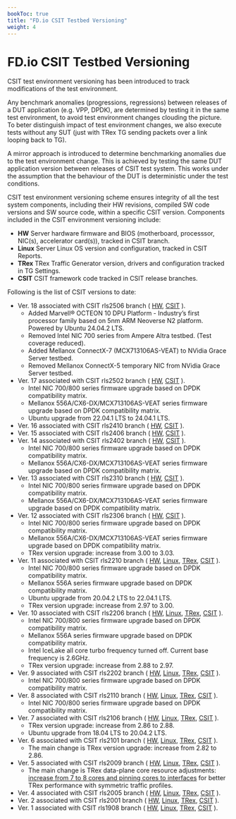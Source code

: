 ```yaml
---
bookToc: true
title: "FD.io CSIT Testbed Versioning"
weight: 4
---
```


# FD.io CSIT Testbed Versioning

CSIT test environment versioning has been introduced to track modifications of
the test environment.

Any benchmark anomalies (progressions, regressions) between releases of a DUT
application (e.g. VPP, DPDK), are determined by testing it in the same test
environment, to avoid test environment changes clouding the picture.
To beter distinguish impact of test environment changes, we also execute tests
without any SUT (just with TRex TG sending packets over a link looping back to
TG).

A mirror approach is introduced to determine benchmarking anomalies due to the
test environment change. This is achieved by testing the same DUT application
version between releases of CSIT test system. This works under the assumption
that the behaviour of the DUT is deterministic under the test conditions.

CSIT test environment versioning scheme ensures integrity of all the test system
components, including their HW revisions, compiled SW code versions and SW
source code, within a specific CSIT version. Components included in the CSIT
environment versioning include:

- **HW** Server hardware firmware and BIOS (motherboard, processsor,
  NIC(s), accelerator card(s)), tracked in CSIT branch.
- **Linux** Server Linux OS version and configuration, tracked in CSIT
  Reports.
- **TRex** TRex Traffic Generator version, drivers and configuration
  tracked in TG Settings.
- **CSIT** CSIT framework code tracked in CSIT release branches.

Following is the list of CSIT versions to date:

- Ver. 18 associated with CSIT rls2506 branch (
  [HW](https://git.fd.io/csit/tree/docs/content/infrastructure/testbed_configuration?h=rls2506),
  [CSIT](https://git.fd.io/csit/tree/?h=rls2506)
  ).
  - Added Marvell® OCTEON 10 DPU Platform - Industry’s first processor family
    based on 5nm ARM Neoverse N2 platform. Powered by Ubuntu 24.04.2 LTS.
  - Removed Intel NIC 700 series from Ampere Altra testbed.
    (Test coverage reduced).
  - Added Mellanox ConnectX-7 (MCX713106AS-VEAT) to NVidia Grace Server testbed.
  - Removed Mellanox ConnectX-5 temporary NIC from NVidia Grace Server testbed.
- Ver. 17 associated with CSIT rls2502 branch (
  [HW](https://git.fd.io/csit/tree/docs/content/infrastructure/testbed_configuration?h=rls2502),
  [CSIT](https://git.fd.io/csit/tree/?h=rls2502)
  ).
  - Intel NIC 700/800 series firmware upgrade based on DPDK compatibility
    matrix.
  - Mellanox 556A/CX6-DX/MCX713106AS-VEAT series firmware upgrade based on DPDK
    compatibility matrix.
  - Ubuntu upgrade from 22.04.1 LTS to 24.04.1 LTS.
- Ver. 16 associated with CSIT rls2410 branch (
  [HW](https://git.fd.io/csit/tree/docs/content/infrastructure/testbed_configuration?h=rls2410),
  [CSIT](https://git.fd.io/csit/tree/?h=rls2410)
  ).
- Ver. 15 associated with CSIT rls2406 branch (
  [HW](https://git.fd.io/csit/tree/docs/content/infrastructure/testbed_configuration?h=rls2406),
  [CSIT](https://git.fd.io/csit/tree/?h=rls2406)
  ).
- Ver. 14 associated with CSIT rls2402 branch (
  [HW](https://git.fd.io/csit/tree/docs/content/infrastructure/testbed_configuration?h=rls2402),
  [CSIT](https://git.fd.io/csit/tree/?h=rls2402)
  ).
  - Intel NIC 700/800 series firmware upgrade based on DPDK compatibility
    matrix.
  - Mellanox 556A/CX6-DX/MCX713106AS-VEAT series firmware upgrade based on DPDK
    compatibility matrix.
- Ver. 13 associated with CSIT rls2310 branch (
  [HW](https://git.fd.io/csit/tree/docs/content/infrastructure/testbed_configuration?h=rls2310),
  [CSIT](https://git.fd.io/csit/tree/?h=rls2310)
  ).
  - Intel NIC 700/800 series firmware upgrade based on DPDK compatibility
    matrix.
  - Mellanox 556A/CX6-DX/MCX713106AS-VEAT series firmware upgrade based on DPDK
    compatibility matrix.
- Ver. 12 associated with CSIT rls2306 branch (
  [HW](https://git.fd.io/csit/tree/docs/content/infrastructure/testbed_configuration?h=rls2306),
  [CSIT](https://git.fd.io/csit/tree/?h=rls2306)
  ).
  - Intel NIC 700/800 series firmware upgrade based on DPDK compatibility
    matrix.
  - Mellanox 556A/CX6-DX/MCX713106AS-VEAT series firmware upgrade based on DPDK
    compatibility matrix.
  - TRex version upgrade: increase from 3.00 to 3.03.
- Ver. 11 associated with CSIT rls2210 branch (
  [HW](https://git.fd.io/csit/tree/docs/lab?h=rls2210),
  [Linux](https://s3-docs.fd.io/csit/rls2210/report/vpp_performance_tests/test_environment.html#sut-settings-linux),
  [TRex](https://s3-docs.fd.io/csit/rls2210/report/vpp_performance_tests/test_environment.html#tg-settings-trex),
  [CSIT](https://git.fd.io/csit/tree/?h=rls2210)
  ).
  - Intel NIC 700/800 series firmware upgrade based on DPDK compatibility
    matrix.
  - Mellanox 556A series firmware upgrade based on DPDK compatibility
    matrix.
  - Ubuntu upgrade from 20.04.2 LTS to 22.04.1 LTS.
  - TRex version upgrade: increase from 2.97 to 3.00.
- Ver. 10 associated with CSIT rls2206 branch (
  [HW](https://git.fd.io/csit/tree/docs/lab?h=rls2206),
  [Linux](https://s3-docs.fd.io/csit/rls2206/report/vpp_performance_tests/test_environment.html#sut-settings-linux),
  [TRex](https://s3-docs.fd.io/csit/rls2206/report/vpp_performance_tests/test_environment.html#tg-settings-trex),
  [CSIT](https://git.fd.io/csit/tree/?h=rls2206)
  ).
  - Intel NIC 700/800 series firmware upgrade based on DPDK compatibility
    matrix.
  - Mellanox 556A series firmware upgrade based on DPDK compatibility
    matrix.
  - Intel IceLake all core turbo frequency turned off. Current base frequency
    is 2.6GHz.
  - TRex version upgrade: increase from 2.88 to 2.97.
- Ver. 9 associated with CSIT rls2202 branch (
  [HW](https://git.fd.io/csit/tree/docs/lab?h=rls2202),
  [Linux](https://s3-docs.fd.io/csit/rls2202/report/vpp_performance_tests/test_environment.html#sut-settings-linux),
  [TRex](https://s3-docs.fd.io/csit/rls2202/report/vpp_performance_tests/test_environment.html#tg-settings-trex),
  [CSIT](https://git.fd.io/csit/tree/?h=rls2202)
  ).
  - Intel NIC 700/800 series firmware upgrade based on DPDK compatibility
    matrix.
- Ver. 8 associated with CSIT rls2110 branch (
  [HW](https://git.fd.io/csit/tree/docs/lab?h=rls2110),
  [Linux](https://s3-docs.fd.io/csit/rls2110/report/vpp_performance_tests/test_environment.html#sut-settings-linux),
  [TRex](https://s3-docs.fd.io/csit/rls2110/report/vpp_performance_tests/test_environment.html#tg-settings-trex),
  [CSIT](https://git.fd.io/csit/tree/?h=rls2110)
  ).
  - Intel NIC 700/800 series firmware upgrade based on DPDK compatibility
    matrix.
- Ver. 7 associated with CSIT rls2106 branch (
  [HW](https://git.fd.io/csit/tree/docs/lab?h=rls2106),
  [Linux](https://s3-docs.fd.io/csit/rls2106/report/vpp_performance_tests/test_environment.html#sut-settings-linux),
  [TRex](https://s3-docs.fd.io/csit/rls2106/report/vpp_performance_tests/test_environment.html#tg-settings-trex),
  [CSIT](https://git.fd.io/csit/tree/?h=rls2106)
  ).
  - TRex version upgrade: increase from 2.86 to 2.88.
  - Ubuntu upgrade from 18.04 LTS to 20.04.2 LTS.
- Ver. 6 associated with CSIT rls2101 branch (
  [HW](https://git.fd.io/csit/tree/docs/lab?h=rls2101),
  [Linux](https://docs.fd.io/csit/rls2101/report/vpp_performance_tests/test_environment.html#sut-settings-linux),
  [TRex](https://docs.fd.io/csit/rls2101/report/vpp_performance_tests/test_environment.html#tg-settings-trex),
  [CSIT](https://git.fd.io/csit/tree/?h=rls2101)
  ).
  - The main change is TRex version upgrade: increase from 2.82 to 2.86.
- Ver. 5 associated with CSIT rls2009 branch (
  [HW](https://git.fd.io/csit/tree/docs/lab?h=rls2009),
  [Linux](https://docs.fd.io/csit/rls2009/report/vpp_performance_tests/test_environment.html#sut-settings-linux),
  [TRex](https://docs.fd.io/csit/rls2009/report/vpp_performance_tests/test_environment.html#tg-settings-trex),
  [CSIT](https://git.fd.io/csit/tree/?h=rls2009)
  ).
  - The main change is TRex data-plane core resource adjustments:
    [increase from 7 to 8 cores and pinning cores to interfaces](https://gerrit.fd.io/r/c/csit/+/28184)
    for better TRex performance with symmetric traffic profiles.
- Ver. 4 associated with CSIT rls2005 branch (
  [HW](https://git.fd.io/csit/tree/docs/lab?h=rls2005),
  [Linux](https://docs.fd.io/csit/rls2005/report/vpp_performance_tests/test_environment.html#sut-settings-linux),
  [TRex](https://docs.fd.io/csit/rls2005/report/vpp_performance_tests/test_environment.html#tg-settings-trex),
  [CSIT](https://git.fd.io/csit/tree/?h=rls2005)
  ).
- Ver. 2 associated with CSIT rls2001 branch (
  [HW](https://git.fd.io/csit/tree/docs/lab?h=rls2001),
  [Linux](https://docs.fd.io/csit/rls2001/report/vpp_performance_tests/test_environment.html#sut-settings-linux),
  [TRex](https://docs.fd.io/csit/rls2001/report/vpp_performance_tests/test_environment.html#tg-settings-trex),
  [CSIT](https://git.fd.io/csit/tree/?h=rls2001)
  ).
- Ver. 1 associated with CSIT rls1908 branch (
  [HW](https://git.fd.io/csit/tree/docs/lab?h=rls1908),
  [Linux](https://docs.fd.io/csit/rls1908/report/vpp_performance_tests/test_environment.html#sut-settings-linux),
  [TRex](https://docs.fd.io/csit/rls1908/report/vpp_performance_tests/test_environment.html#tg-settings-trex),
  [CSIT](https://git.fd.io/csit/tree/?h=rls1908)
  ).
